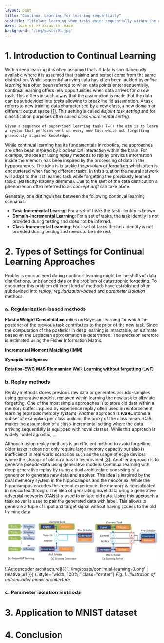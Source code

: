 ```yaml
---
layout: post
title: "Continual Learning for learning sequentially"
subtitle: "lifelong learning when tasks enter sequentially within the data science pipeline"
date: 2020-01-27 23:45:13 -0400
background: '/img/posts/01.jpg'
---
```


# 1. Introduction to Continual Learning
Within deep learning it is often assumed that all data is simultaneously available where it is assumed that training and testset 
come from the same distribution. While sequential arriving data has often been tackled by *online learning* has often been referred to when data points enter sequentially, continual learning offers new opportunities when data arrives for *a new task*. This differs in such a way that the assumption is made that the data can be subdevided into *tasks* allowing to break the iid assumption. A task referrs to new training data characterized by a new class, a new domain or different output space <a href="https://ieeexplore.ieee.org/document/9349197">[1]</a>. This setting is called *disjoint task setting* and for classification purposes often called *class-incremental setting*.

    Given a sequence of supervised learning tasks T=() the aim is to learn a system that performs well on every new task while not forgetting previously acquired knowledge.

While continual learning has its fundamentals in robotics, the approaches are often been inspired by biochemical interaction within the brain. For example, the idea of using replay methods to replay previous information inside the memory has been inspired by the processing of data in the hyppocampus. The idea is to tackle the *problem of forgetting* which often is encountered when facing different tasks. In this situation the neural network will adapt to the last learned task while forgetting the previously learned tasks (plasticity-stability dilemma). Due to the shift of the data distribution a phenomenon often referred to as *concept drift* can take place. 

Generally, one distinguishes between the following continual learning scenarios:

- **Task-Incremental Learing**: For a set of tasks the task identity is known.
- **Domain-Incremental Learning**: For a set of tasks, the task identity is not provided during testing and does not be inferred.
- **Class-Incremental Learning**: For a set of tasks the task identity is not provided during testing and needs to be inferred.


# 2. Types of Settings for Continual Learning Approaches
Problems encountered during continual learning might be the shifts of data distributions, unbalanced data or the problem of catastrophic forgetting. To encounter this problem different kind of methods have established often subdevided into *replay*, *regularization-based* and *parameter isolation* methods.



### a. Regularization-based methods
**Elastic Weight Consolidation** relies on Bayesian learning for which the posterior of the previous task contributes to the prior of the new task. Since the computation of the posterior in deep learning is intractable, an estimate based on the Laplacian approximation is determined. The precision herefore is estimated using the Fisher Information Matrix.

**Incremental Moment Matching (IMM)**

**Synaptic Intellgence**


**Rotation-EWC**
**MAS**
**Riemannian Walk**
**Learning without forgetting (LwF)**


### b. Replay methods
Replay methods stores previous raw data or generates pseudo-samples using generative models, replayed within learning the new task to alleviate forgetting. One of the most simple approaches is to store old data within a memory buffer inspired by experience replay often used in reinforcement learning (episodic memory system). Another approach is **iCaRL** stores a subset of examplars per class building the proxy of the class mean. iCaRL makes the assumption of a class-incremental setting where the data arriving sequentially is equipped with novel classes. While this approach is widely model agnostic, ...


Although using replay methods is an efficient method to avoid forgetting older tasks it does not only require large memory capacity but also is inefficienct in real world scenarios such as the usage of edge devices where the storage of old data has to be provided <a href="https://arxiv.org/abs/1705.08690">[3]</a>. Another approach is to generate pseudo-data using generative models. Continual learning with deep generative replay by using a dual architecture consisting of a generator to generate new data and a solver. This idea is inspired by the dual memeory system in the hippocampus and the neocortex. While the hippocampus encodes this recent experience, the memory is consolidated in neocortex through. The idea of generating novel data using a generative adversial networks (GANs) is used to imitate old data. Using this approach a task solver is used to pair the generated data with label. This allows to generate a tuple of input and target signal without having access to the old training data.

![image info](./img/posts/continual-learning-0.png)

![Autoencoder architecture]({{ '../img/posts/continual-learning-0.png' | relative_url }})
{: style="width: 100%;" class="center"}
*Fig. 1. Illustration of autoencoder model architecture.*



### c. Parameter isolation methods



# 3. Application to MNIST dataset


# 4. Conclusion